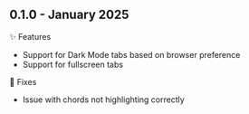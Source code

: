 ## 0.1.0 - January 2025

✨ Features
- Support for Dark Mode tabs based on browser preference
- Support for fullscreen tabs

🐛 Fixes
- Issue with chords not highlighting correctly